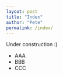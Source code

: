 ```yaml
---
layout: post
title: "Index"
author: "Pete"
permalink: /index/
---
```


Under construction :)

* AAA
* BBB
* CCC
